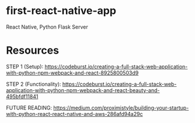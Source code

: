 # first-react-native-app

React Native, Python Flask Server

# Resources

STEP 1 (Setup): https://codeburst.io/creating-a-full-stack-web-application-with-python-npm-webpack-and-react-8925800503d9

STEP 2 (Functionality): https://codeburst.io/creating-a-full-stack-web-application-with-python-npm-webpack-and-react-beauty-and-495bfdf11841

FUTURE READING: https://medium.com/proximistyle/building-your-startup-with-python-react-react-native-and-aws-286afd94a29c
